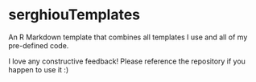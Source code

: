 # serghiouTemplates

An R Markdown template that combines all templates I use and all of my  pre-defined code.

I love any constructive feedback! Please reference the repository if you happen to use it :)
